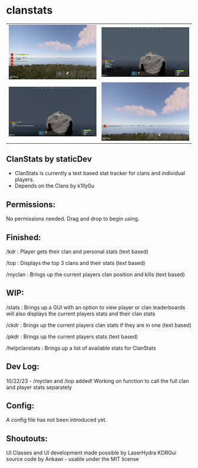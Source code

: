 # clanstats

<table>
  <tr>
    <td><img src="topclans.png" alt="Main Page" style="width:500px;"></td>
    <td><img src="kdrinclan.webp" alt="Completed Tasks" style="width:500px;"></td>
  </tr>
  <tr>
    <td><img src="kdrnotinclan.png" alt="Create Post" style="width:500px;"></td>
    <td><img src="yourclan.webp" alt="Login Page" style="width:500px;"></td>
  </tr>
</table>

## ClanStats by staticDev

- ClanStats is currently a text based stat tracker for clans and individual players.
- Depends on the Clans by k1lly0u
  
## Permissions:

No permissions needed. Drag and drop to begin using.

## Finished:

/kdr : Player gets their clan and personal stats (text based)

/top : Displays the top 3 clans and their stats (text based)

/myclan : Brings up the current players clan position and kills (text based)

## WIP:

/stats : Brings up a GUI with an option to view player or clan leaderboards will also displays the current players stats and their clan stats

/ckdr : Brings up the current players clan stats if they are in one (text based)

/pkdr : Brings up the current players stats (text based)

/helpclanstats : Brings up a list of available stats for ClanStats

## Dev Log:

10/22/23 - /myclan and /top added! Working on function to call the full clan and player stats separately 

## Config:

A config file has not been introduced yet.

## Shoutouts:

UI Classes and UI development made possible by LaserHydra
KDRGui source code by Ankawi - usable under the MIT license
